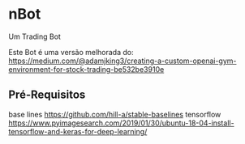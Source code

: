 # nBot
Um Trading Bot

Este Bot é uma versão melhorada do: https://medium.com/@adamjking3/creating-a-custom-openai-gym-environment-for-stock-trading-be532be3910e

## Pré-Requisitos
base lines https://github.com/hill-a/stable-baselines
tensorflow https://www.pyimagesearch.com/2019/01/30/ubuntu-18-04-install-tensorflow-and-keras-for-deep-learning/